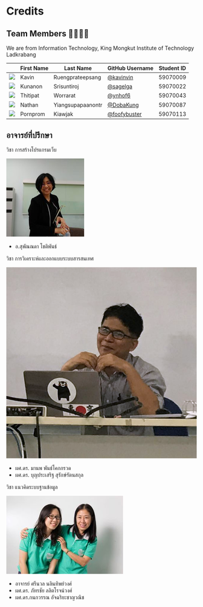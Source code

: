 # Credits

## Team Members 👨‍👩‍👧‍👦

We are from Information Technology, King Mongkut Institute of Technology Ladkrabang

|                                                                             | First Name | Last Name         | GitHub Username                                | Student ID |
| :-------------------------------------------------------------------------: | ---------- | ----------------- | ---------------------------------------------- | ---------- |
| <img src="https://avatars1.githubusercontent.com/u/20960087" width="75px"/> | Kavin      | Ruengprateepsang  | [@kavinvin](https://github.com/kavinvin)       | 59070009   |
| <img src="https://avatars3.githubusercontent.com/u/13056824" width="75px"/> | Kunanon    | Srisuntiroj       | [@sagelga](https://github.com/sagelga)         | 59070022   |
| <img src="https://avatars2.githubusercontent.com/u/22119886" width="75px"/> | Thitipat   | Worrarat          | [@ynhof6](https://github.com/ynhof6)           | 59070043   |
| <img src="https://avatars0.githubusercontent.com/u/3814520" width="75px"/>  | Nathan     | Yiangsupapaanontr | [@DobaKung](https://github.com/DobaKung)       | 59070087   |
| <img src="https://avatars1.githubusercontent.com/u/20330195" width="75px"/> | Pornprom   | Kiawjak           | [@foofybuster](https://github.com/foofybuster) | 59070113   |

## อาจารย์ที่ปรึกษา

วิชา การสร้างโปรแกรมเว็บ

![avt300][prof_web_prog]

-   อ.สุพัณณดา โชติพันธ์

วิชา การวิเคราะห์และออกแบบระบบสารสนเทศ

![avt300][prof_isad]

-   ผศ.ดร. มานพ พันธ์โคกกรวด
-   ผศ.ดร. บุญประเสริฐ สุรักษ์รัตนสกุล

วิชา แนวคิดระบบฐานข้อมูล

![avt300][prof_database]

-   อาจารย์ ศรีนวล นลินทิพย์วงศ์
-   ผศ.ดร. ภัทรชัย ลลิตโรจน์วงศ์
-   ผศ.ดร.กนกวรรณ อัจฉริยะชาญวณิช

[prof_web_prog]: ./img/web_prog.jpg 'Teacher'
[prof_isad]: ./img/isad.png 'Teacher'
[prof_database]: ./img/database.jpg 'Teacher'
